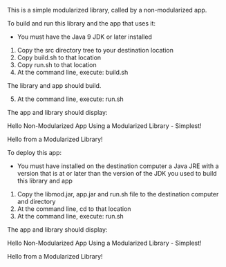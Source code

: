 This is a simple modularized library, called by a non-modularized app.

To build and run this library and the app that uses it:

- You must have the Java 9 JDK or later installed

1. Copy the src directory tree to your destination location
2. Copy build.sh to that location
3. Copy run.sh to that location
4. At the command line, execute: build.sh

The library and app should build.

5. At the command line, execute: run.sh

The app and library should display:

Hello Non-Modularized App Using a Modularized Library - Simplest!

Hello from a Modularized Library!

To deploy this app:

- You must have installed on the destination computer a Java JRE 
with a version that is at or later than the version of the JDK you used
to build this library and app

1. Copy the libmod.jar, app.jar and run.sh file to the destination computer and directory
2. At the command line, cd to that location
2. At the command line, execute: run.sh

The app and library should display:

Hello Non-Modularized App Using a Modularized Library - Simplest!

Hello from a Modularized Library!

